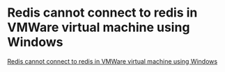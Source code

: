 # Redis cannot connect to redis in VMWare virtual machine using Windows
[Redis cannot connect to redis in VMWare virtual machine using Windows](https://aiwithcloud.com/2022/09/16/redis_cannot_connect_to_redis_in_vmware_virtual_machine_using_windows/)